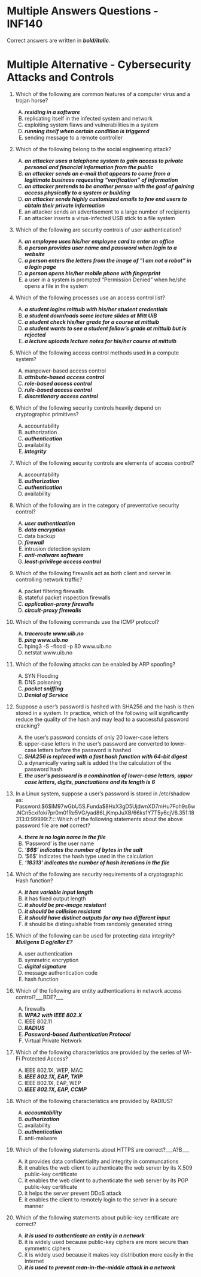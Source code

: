 # Multiple Answers Questions - INF140

Correct answers are written in ***bold/italic***.

<!DOCTYPE html>
<html>

<head>
<style>

table.greyGridTable {
    margin: auto;
    width: 50%;
    border: 2px solid #FFFFFF;
    text-align: center;
    border-collapse: collapse;
}
table.greyGridTable td, table.greyGridTable th {
    margin: auto;
    border: 1px solid #FFFFFF;
    padding: 3px 4px;
}

table.greyGridTable td:nth-child(even) {
    background: #EBEBEB;
}

table.greyGridTable thead {
    margin: auto;
    background: #FFFFFF;
    border: 3px solid #333333;
}

table.greyGridTable thead th {
    margin: auto;
    font-weight: bold;
    color: #333333;
    text-align: center;
    border-left: 2px solid #333333;
}

table.greyGridTable tbody {
    border: 2px solid #333333;
}

table.greyGridTable tfoot {
    margin: auto;
    font-weight: bold;
    color: #333333;
    border-top: 4px solid #333333;
}

body {
    margin: auto;
    width: 100%;
}

.error{
    color:red;
}

li {
      margin: 5px 0;
  }
</style>
</head>
<body>
<div class="content">
  <h1>Multiple Alternative - Cybersecurity Attacks and Controls</h1>
  <p><ol>
    <li>Which of the following are common features of a computer virus and a trojan horse?
      <p><ol Type="A">
        <li><b><i>residing in a software</i></b></li>
        <li>replicating itself in the infected system and network</li>
        <li>exploiting system flaws and vulnerabilities in a system</li>
        <li><b><i>running itself when certain condition is triggered</i></b></li>
        <li>sending message to a remote controller</li>
      </ol></p>
    </li>
    <li>Which of the following belong to the social engineering attack?
      <p><ol Type="A">
        <li><b><i>an attacker uses a telephone system to gain access to private personal and financial information from the
          public</i></b></li>
        <li><b><i>an attacker sends an e-mail that appears to come from a legitimate business requesting “verification” of
          information</i></b></li>
        <li><b><i>an attacker pretends to be another person with the goal of gaining access physically to a system or building
        </i></b></li>
        <li><b><i>an attacker sends highly customized emails to few end users to obtain their private information</i></b></li>
        <li>an attacker sends an advertisement to a large number of recipients</li>
        <li>an attacker inserts a virus-infected USB stick to a file system</li>
      </ol></p>
    </li>
    <li>Which of the following are security controls of user authentication?
      <p><ol Type="A">
        <li><b><i>an employee uses his/her employee card to enter an office</i></b></li>
        <li><b><i>a person provides user name and password when login to a website</i></b></li>
        <li><b><i>a person enters the letters from the image of "I am not a robot" in a login page</i></b></li>
        <li><b><i>a person opens his/her mobile phone with fingerprint</i></b></li>
        <li>a user in a system is prompted “Permission Denied” when he/she opens a file in the system</li>
      </ol></p>
    </li>
    <li>Which of the following processes use an access control list?
      <p><ol Type="A">
        <li><b><i>a student logins mittuib with his/her student credentials</b></i></li>
        <li><b><i>a student downloads some lecture slides at Mitt UiB</b></i></li>
        <li><b><i>a student check his/her grade for a course at mittuib</b></i></li>
        <li><b><i>a student wants to see a student fellow’s grade at mittuib but is rejected</b></i></li>
        <li><b><i>a lecture uploads lecture notes for his/her course at mittuib</b></i></li>
      </ol></p>
    </li>
    <li>Which of the following access control methods used in a compute system?
      <p><ol Type="A">
        <li>manpower-based access control</li>
        <li><b><i>attribute-based access control</i></b></li>
        <li><b><i>role-based access control</i></b></li>
        <li><b><i>rule-based access control</i></b></li>
        <li><b><i>discretionary access control</i></b></li>
      </ol></p>
    </li>
    <li>Which of the following security controls heavily depend on cryptographic primitives?
      <p><ol Type="A">
        <li>accountability</li>
        <li>authorization</li>
        <li><b><i>authentication</i></b></li>
        <li>availability</li>
        <li><b><i>integrity</i></b></li>
      </ol></p>
    </li>
    <li>Which of the following security controls are elements of access control?
      <p><ol Type="A">
        <li>accountability</li>
        <li><b><i>authorization</i></b></li>
        <li><b><i>authentication</i></b></li>
        <li>availability</li>
      </ol></p>
    </li>
    <li>Which of the following are in the category of preventative security control?
      <p><ol Type="A">
        <li><b><i>user authentication</i></b></li>
        <li><b><i>data encryption</i></b></li>
        <li>data backup</li>
        <li><b><i>firewall</i></b></li>
        <li>intrusion detection system</li>
        <li><b><i>anti-malware software</i></b></li>
        <li><b><i>least-privilege access control</i></b></li>
      </ol></p>
    </li>
    <li>Which of the following firewalls act as both client and server in controlling network traffic?
      <p><ol Type="A">
        <li>packet filtering firewalls</li>
        <li>stateful packet inspection firewalls</li>
        <li><b><i>application-proxy firewalls</i></b></i>
        <li><b><i>circuit-proxy firewalls</i></b></i>
      </ol></p>
    </li>
    <li>Which of the following commands use the ICMP protocol?
      <p><ol Type="A">
        <li><b><i>traceroute www.uib.no</i></b></li>
        <li><b><i>ping www.uib.no</i></b></li>
        <li>hping3 -S –flood -p 80 www.uib.no</li>
        <li>netstat www.uib.no</li>
      </ol></p>
    </li>
    <li>Which of the following attacks can be enabled by ARP spoofing?
      <p><ol Type="A">
        <li>SYN Flooding</li>
        <li>DNS poisoning</li>
        <li><b><i>packet sniffing</i></b></li>
        <li><b><i>Denial of Service</i></b></li>
      </ol></p>
    </li>
    <li>Suppose a user’s password is hashed with SHA256 and the hash is then stored in a system. In practice, which of the following will significantly reduce the quality of the hash and may lead to a successful password cracking?
      <p><ol Type="A">
        <li>the user’s password consists of only 20 lower-case letters</li>
        <li>upper-case letters in the user’s password are converted to lower-case letters before the password is hashed
        </li>
        <li><b><i>SHA256 is replaced with a fast hash function with 64-bit digest</i></b></li>
        <!--<li>the user’s password has length &lt; 8</li>-->
        <li>a dynamically varing salt is added the the calculation of the password hash</li>
        <li><b><i>the user’s password is a combination of lower-case letters, upper case letters, digits, punctuations and its
          length is 6</i></b></li>
      </ol></p>
    </li>
    <li>In a Linux system, suppose a user’s password is stored in /etc/shadow as:<br />
      Password:$6$lM97wGbU5S.Funda$8HxX3gD5UjdwnXD7mHu7Foh9s6w.NCn5cxifoki7pr0m01Re5VG/yad86LjKmpJuXB/66ks1Y7T5y6cjV6.351:18313:0:99999:7:::
      Which of the following statements about the above password file are <b><i>not</i></b> correct?
      <p><ol Type="A">
        <li><b><i>there is no login name in the file</i></b></li>
        <li>‘Password’ is the user name</li>
        <li><b><i>‘$6$’ indicates the number of bytes in the salt</i></b></li>
        <li>‘$6$’ indicates the hash type used in the calculation</li>
        <li><b><i>‘18313’ indicates the number of hash iterations in the file</i></b></li>
      </ol></p>
    </li>
    <li>Which of the following are security requirements of a cryptographic Hash function?
      <p><ol Type="A">
        <li><b><i>it has variable input length</i></b></li>
        <li>it has fixed output length</li>
        <li><b><i>it should be pre-image resistant</i></b></li>
        <li><b><i>it should be collision resistant</i></b></li>
        <li><b><i>it should have distinct outputs for any two different input</i></b></li>
        <li>it should be distinguishable from randomly generated string</li>
      </ol></p>
    </li>
    <li>Which of the following can be used for protecting data integrity? <b><i>Muligens D og/eller E?</i></b>
      <p><ol Type="A">
        <li>user authentication</li>
        <li>symmetric encryption</li>
        <li><b><i>digital signature</i></b></li>
        <li>message authentication code</li>
        <li>hash function</li>
      </ol></p>
    </li>
    <li>Which of the following are entity authentications in network access control?___BDE?___
      <p><ol Type="A">
        <li>firewalls</li>
        <li><b><i>WPA2 with IEEE 802.X</i></b></li>
        <li>IEEE 802.11</li>
        <li><b><i>RADIUS</i></b></li>
        <li><b><i>Password-based Authentication Protocol</i></b></li>
        <li>Virtual Private Network</li>
      </ol></p>
    </li>
    <li>Which of the following characteristics are provided by the series of Wi-Fi Protected Access?
      <p><ol Type="A">
        <li>IEEE 802.1X, WEP, MAC</li>
        <li><b><i>IEEE 802.1X, EAP, TKIP</i></b></li>
        <li>IEEE 802.1X, EAP, WEP</li>
        <li><b><i>IEEE 802.1X, EAP, CCMP</i></b></li>
      </ol></p>
    </li>
    <li>Which of the following characteristics are provided by RADIUS?
      <p><ol Type="A">
        <li><b><i>accountability</i></b></li>
        <li><b><i>authorization</i></b></li>
        <li>availability</li>
        <li><b><i>authentication</i></b></li>
        <li>anti-malware</li>
      </ol></p>
    </li>
    <li>Which of the following statements about HTTPS are correct?___A?B___
      <p><ol Type="A">
        <li>it provides data confidentiality and integrity in communcations</li>
        <li>it enables the web client to authenticate the web server by its X.509 public-key certificate</li>
        <li>it enables the web client to authenticate the web server by its PGP public-key certificate</li>
        <li>it helps the server prevent DDoS attack</li>
        <li>it enables the client to remotely login to the server in a secure manner</li>
      </ol></p>
    </li>
    <li>Which of the following statements about public-key certificate are correct?
      <p><ol Type="A">
        <li><b><i>it is used to authenticate an entity in a network</i></b></i>
        <li>it is widely used because public-key ciphers are more secure than symmetric ciphers</li>
        <li>it is widely used because it makes key distribution more easily in the Internet</li>
        <li><b><i>it is used to prevent man-in-the-middle attack in a network</i></b></li>
      </ol></p>
    </li>
  </ol></p>
  </div>
</body>
</html>